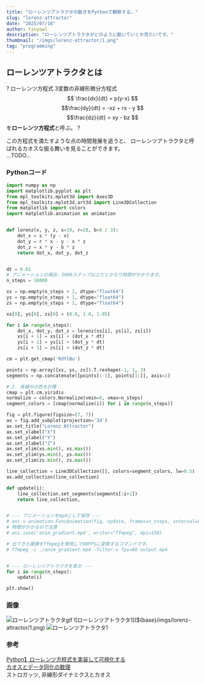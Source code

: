 ```yaml
---
title: "ローレンツアトラクタの動きをPythonで観察する。"
slug: "lorenz-attractor"
date: "2025/07/18"
author: tinyowl
description: "ローレンツアトラクタがどのように動いていくか見たいです。"
thumbnail: "/imgs/lorenz-attractor/1.png"
tag: "programming"
---
```


## ローレンツアトラクタとは
? ローレンツ方程式
3変数の非線形微分方程式
$$ \frac{dx}{dt} = p(y-x) $$ 
$$\frac{dy}{dt} = -xz + rx - y $$
$$\frac{dz}{dt} = xy - bz $$ 
を**ローレンツ方程式**と呼ぶ。
?

この方程式を満たすような点の時間発展を追うと、
ローレンツアトラクタと呼ばれるカオスな振る舞いを見ることができます。  
...TODO...

### Pythonコード
```py
import numpy as np
import matplotlib.pyplot as plt
from mpl_toolkits.mplot3d import Axes3D
from mpl_toolkits.mplot3d.art3d import Line3DCollection
from matplotlib import colors
import matplotlib.animation as animation


def lorenz(x, y, z, s=10, r=28, b=8 / 3):
    dot_x = s * (y - x)
    dot_y = r * x - y - x * z
    dot_z = x * y - b * z
    return dot_x, dot_y, dot_z


dt = 0.01
# アニメーションの場合、5000ステップ以上だとかなり時間がかかります。
n_steps = 10000

xs = np.empty(n_steps + 1, dtype="float64")
ys = np.empty(n_steps + 1, dtype="float64")
zs = np.empty(n_steps + 1, dtype="float64")

xs[0], ys[0], zs[0] = (0.0, 1.0, 1.05)

for i in range(n_steps):
    dot_x, dot_y, dot_z = lorenz(xs[i], ys[i], zs[i])
    xs[i + 1] = xs[i] + (dot_x * dt)
    ys[i + 1] = ys[i] + (dot_y * dt)
    zs[i + 1] = zs[i] + (dot_z * dt)

cm = plt.get_cmap('RdYlBu')

points = np.array([xs, ys, zs]).T.reshape(-1, 1, 3)
segments = np.concatenate([points[:-1], points[1:]], axis=1)

# 2. 各線分の色を計算
cmap = plt.cm.viridis
normalize = colors.Normalize(vmin=0, vmax=n_steps)
segment_colors = [cmap(normalize(i)) for i in range(n_steps)]

fig = plt.figure(figsize=(7, 7))
ax = fig.add_subplot(projection='3d')
ax.set_title("Lorenz Attractor")
ax.set_xlabel("X")
ax.set_ylabel("Y")
ax.set_zlabel("Z")
ax.set_xlim(xs.min(), xs.max())
ax.set_ylim(ys.min(), ys.max())
ax.set_zlim(zs.min(), zs.max())

line_collection = Line3DCollection([], colors=segment_colors, lw=0.5)
ax.add_collection(line_collection)

def update(i):
    line_collection.set_segments(segments[:i+1])
    return line_collection,


# --- アニメーションをmp4にして保存 ---
# ani = animation.FuncAnimation(fig, update, frames=n_steps, interval=8, blit=True)
# 時間がかかるので注意
# ani.save('anim_gradient.mp4', writer="ffmpeg", dpi=150)

# 出てきた画像をffmpegを使用して60FPSに変換するコマンドです。
# ffmpeg -i ./anim_gradient.mp4 -filter:v fps=60 output.mp4


# --- ローレンツアトラクタを表示 ---
for i in range(n_steps):
    update(i)

plt.show()
```

### 画像

![ローレンツアトラクタgif](${base}/imgs/lorenz-attractor/output.gif)  
![ローレンツアトラクタ1](${base}/imgs/lorenz-attractor/1.png)
![ローレンツアトラクタ1](${base}/imgs/lorenz-attractor/2.png)

### 参考
[Python】ローレンツ方程式を実装して可視化する](https://disassemble-channel.com/python-lorentz-equation/)  
[カオスとデータ同化の数理](https://termoshtt.gitlab.io/chaos-da-book/about.html)  
ストロガッツ, 非線形ダイナミクスとカオス
